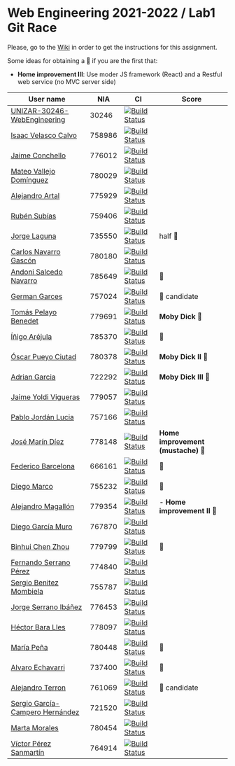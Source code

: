# Web Engineering 2021-2022 / Lab1 Git Race

Please, go to the [Wiki](https://github.com/UNIZAR-30246-WebEngineering/lab1-git-race/wiki) in order to get the instructions for this assignment.

Some ideas for obtaining a :gift: if you are the first that:

- **Home improvement III**: Use moder JS framework (React) and a Restful web service (no MVC server side)

User name | NIA | CI |Score
----------|-----|----------|-----
[UNIZAR-30246-WebEngineering](https://github.com/UNIZAR-30246-WebEngineering/lab1-git-race) |30246 | [![Build Status](https://github.com/UNIZAR-30246-WebEngineering/lab1-git-race/actions/workflows/ci.yml/badge.svg)](https://github.com/UNIZAR-30246-WebEngineering/lab1-git-race/actions/workflows/ci.yml)
[Isaac Velasco Calvo](https://github.com/pkmniako/lab1-git-race) | 758986 | [![Build Status](https://github.com/pkmniako/lab1-git-race/actions/workflows/ci.yml/badge.svg)](https://github.com/pkmniako/lab1-git-race/actions/workflows/ci.yml)
[Jaime Conchello](https://github.com/jaimecb/lab1-git-race) | 776012 | [![Build Status](https://github.com/jaimecb/lab1-git-race/actions/workflows/ci.yml/badge.svg)](https://github.com/jaimecb/lab1-git-race/actions/workflows/ci.yml)
[Mateo Vallejo Domínguez](https://github.com/CursedR3N/lab1-git-race) |780029 | [![Build Status](https://github.com/CursedR3N/lab1-git-race/actions/workflows/ci.yml/badge.svg)](https://github.com/CursedR3N/lab1-git-race/actions/workflows/ci.yml)
[Alejandro Artal](https://github.com/Alejandro-Artal/lab1-git-race) | 775929 | [![Build Status](https://github.com/Alejandro-Artal/lab1-git-race/actions/workflows/ci.yml/badge.svg)](https://github.com/Alejandro-Artal/lab1-git-race/actions/workflows/ci.yml)
[Rubén Subías](https://github.com/Gelpa99) |759406 | [![Build Status](https://github.com/Gelpa99/lab1-git-race/actions/workflows/ci.yml/badge.svg)](https://github.com/Gelpa99/lab1-git-race/actions/workflows/ci.yml)
[Jorge Laguna](https://github.com/topopelon/lab1-git-race) | 735550 | [![Build Status](https://github.com/topopelon/lab1-git-race/actions/workflows/ci.yml/badge.svg)](https://github.com/topopelon/lab1-git-race/actions/workflows/ci.yml) | half :gift:
[Carlos Navarro Gascón](https://github.com/Lulay7/lab1-git-race) |780180 | [![Build Status](https://github.com/Lulay7/lab1-git-race/actions/workflows/ci.yml/badge.svg)](https://github.com/Lulay7/lab1-git-race/actions/workflows/ci.yml)
[Andoni Salcedo Navarro](https://github.com/AndoniSalcedo/lab1-git-race) |785649 | [![Build Status](https://github.com/Lulay7/lab1-git-race/actions/workflows/ci.yml/badge.svg)](https://github.com/AndoniSalcedo/lab1-git-race/actions/workflows/ci.yml) | :gift:
[German Garces](https://github.com/fntkg/lab1-git-race)| 757024 | [![Build Status](https://github.com/fntkg/lab1-git-race/actions/workflows/ci.yml/badge.svg)](https://github.com/fntkg/lab1-git-race/actions/workflows/ci.yml) | :gift: candidate
[Tomás Pelayo Benedet](https://github.com/Tomenos18/lab1-git-race) |779691 | [![Build Status](https://github.com/Tomenos18/lab1-git-race/actions/workflows/ci.yml/badge.svg)](https://github.com/Tomenos18/lab1-git-race/actions/workflows/ci.yml) | **Moby Dick** :gift:
[Íñigo Aréjula](https://github.com/arejula27/lab1-git-race) | 785370 | [![Build Status](https://github.com/Tomenos18/lab1-git-race/actions/workflows/ci.yml/badge.svg)](https://github.com/arejula27/lab1-git-race/actions/workflows/ci.yml) | :gift:
[Óscar Pueyo Ciutad](https://github.com/iksopo) | 780378 | [![Build Status](https://github.com/iksopo/lab1-git-race/actions/workflows/ci.yml/badge.svg)](https://github.com/iksopo/lab1-git-race/actions/workflows/ci.yml) | **Moby Dick II** :gift:
[Adrian Garcia](https://github.com/adrigaarcia/lab1-git-race) | 722292 | [![Build Status](https://github.com/adrigaarcia/lab1-git-race/actions/workflows/ci.yml/badge.svg)](https://github.com/adrigaarcia/lab1-git-race/actions/workflows/ci.yml) | **Moby Dick III** :gift:
[Jaime Yoldi Vigueras](https://github.com/jaimoyok/lab1-git-race.git) |779057 |[![Build Status](https://github.com/jaimoyok/lab1-git-race/actions/workflows/ci.yml/badge.svg)](https://github.com/Lulay7/lab1-git-race/actions/workflows/ci.yml)
[Pablo Jordán Lucia](https://github.com/pabloJordan24/lab1-git-race) | 757166 | [![Build Status](https://github.com/pabloJordan24/lab1-git-race/actions/workflows/ci.yml/badge.svg)](https://github.com/pabloJordan24/lab1-git-race/actions/workflows/ci.yml)
[José Marín Díez](https://github.com/jmarindiez/lab1-git-race) | 778148 | [![Build Status](https://github.com/jmarindiez/lab1-git-race/actions/workflows/ci.yml/badge.svg)](https://github.com/jmarindiez/lab1-git-race/actions/workflows/ci.yml) | **Home improvement (mustache)** :gift:
[Federico Barcelona](https://github.com/tembleking/lab1-git-race) | 666161  | [![Build Status](https://github.com/tembleking/lab1-git-race/actions/workflows/ci.yml/badge.svg)](https://github.com/tembleking/lab1-git-race/actions/workflows/ci.yml) | :gift:
[Diego Marco](https://github.com/dmarcob/lab1-git-race)| 755232 | [![Build Status](https://github.com/dmarcob/lab1-git-race/actions/workflows/ci.yml/badge.svg)](https://github.com/dmarcob/lab1-git-race/actions/workflows/ci.yml) | :gift:
[Alejandro Magallón](https://github.com/alecron/lab1-git-race) | 779354 | [![Build Status](https://github.com/alecron/lab1-git-race/actions/workflows/ci.yml/badge.svg)](https://github.com/alecron/lab1-git-race/actions/workflows/ci.yml) | - **Home improvement II** :gift:
[Diego García Muro](https://github.com/thdgm)| 767870 | [![Build Status](https://github.com/thdgm/lab1-git-race/actions/workflows/ci.yml/badge.svg)](https://github.com/thdgm/lab1-git-race/actions/workflows/ci.yml)
[Binhui Chen Zhou](https://github.com/779799/lab1-git-race) | 779799 | [![Build Status](https://github.com/779799/lab1-git-race/actions/workflows/ci.yml/badge.svg)](https://github.com/779799/lab1-git-race/actions/workflows/ci.yml) | :gift:
[Fernando Serrano Pérez](https://github.com/Feer93/lab1-git-race) | 774840 | [![Build Status](https://github.com/Feer93/lab1-git-race/actions/workflows/ci.yml/badge.svg)](https://github.com/Feer93/lab1-git-race/actions/workflows/ci.yml)
[Sergio Benitez Mombiela](https://github.com/SergioBenitez755787/lab1-git-race) | 755787 | [![Build Status](https://github.com/SergioBenitez755787/lab1-git-race/actions/workflows/ci.yml/badge.svg)](https://github.com/SergioBenitez755787/lab1-git-race/actions/workflows/ci.yml)
[Jorge Serrano Ibáñez](https://github.com/fntkg/lab1-git-race)| 776453 | [![Build Status](https://github.com/fntkg/lab1-git-race/actions/workflows/ci.yml/badge.svg)](https://github.com/fntkg/lab1-git-race/actions/workflows/ci.yml)
[Héctor Bara Lles](https://github.com/dolansete/lab1-git-race) | 778097 | [![Build Status](https://github.com/dolansete/lab1-git-race/actions/workflows/ci.yml/badge.svg)](https://github.com/dolansete/lab1-git-race/actions/workflows/ci.yml)
[María Peña](https://github.com/Keyleth8/lab1-git-race) | 780448 | [![Build Status](https://github.com/Keyleth8/lab1-git-race/actions/workflows/ci.yml/badge.svg)](https://github.com/Keyleth8/lab1-git-race/actions/workflows/ci.yml) | :gift:
[Alvaro Echavarri](https://github.com/aechavarris/lab1-git-race) | 737400 | [![Build Status](https://github.com/aechavarris/lab1-git-race/actions/workflows/ci.yml/badge.svg)](https://github.com/adrigaarcia/lab1-git-race/actions/workflows/ci.yml) | :gift:
[Alejandro Terron](https://github.com/Alex28499/lab1-git-race) | 761069 | [![Build Status](https://github.com/Alex28499/lab1-git-race/actions/workflows/ci.yml/badge.svg)](https://github.com/Alex28499/lab1-git-race/actions/workflows/ci.yml) | :gift: candidate
[Sergio García-Campero Hernández](https://github.com/SergioGCH/lab1-git-race) | 721520 | [![Build Status](https://github.com/SergioGCH/lab1-git-race/actions/workflows/ci.yml/badge.svg)](https://github.com/SergioGCH/lab1-git-race/actions/workflows/ci.yml)
[Marta Morales](https://github.com/780454-unizar/lab1-git-race)| 780454 | [![Build Status](https://github.com/780454-unizar/lab1-git-race/actions/workflows/ci.yml/badge.svg)](https://github.com/780454-unizar/lab1-git-race/actions/workflows/ci.yml)
[Víctor Pérez Sanmartín](https://github.com/vitolo99/lab1-git-race/actions/workflows/ci.yml/badge.svg) | 764914 | [![Build Status](https://github.com/vitolo99/lab1-git-race/actions/workflows/ci.yml/badge.svg)](https://github.com/vitolo99/lab1-git-race/actions/workflows/ci.yml)
